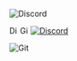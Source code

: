 ![Discord](https://discord.c99.nl/widget/theme-3/726942742218801223.png)


<a href="https://discord.gg/BQk6dsDDAu">
  <img align="left" alt="Discord Server" width="16px" src="https://cdn.jsdelivr.net/npm/simple-icons@v3/icons/discord.svg" />
</a>
 <a href="https://github.com/azmitino">
  <img align="left" alt="Github" width="16px" src="https://cdn.jsdelivr.net/npm/simple-icons@v3/icons/github.svg" />
</a>
<a href="https://discord.com/users/726942742218801223">
    <img src="https://img.shields.io/badge/bobacot.%233614-%237289da?logo=discord&style=flat-square" alt="Discord" أBOBACOTأ.舞𓃲꧁༒☬"0177"/>
  </a>
</p>                                                                                                                           
  <img alt="Git" src="https://img.shields.io/badge/-Git-ff8438?style=flat-square&logo=git&logoColor=white" />
